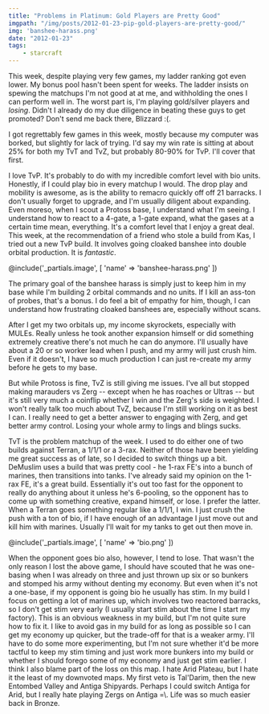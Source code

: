 ```yaml
---
title: "Problems in Platinum: Gold Players are Pretty Good"
imgpath: "/img/posts/2012-01-23-pip-gold-players-are-pretty-good/"
img: 'banshee-harass.png'
date: "2012-01-23"
tags:
    - starcraft
---
```


This week, despite playing very few games, my ladder ranking got even lower. My bonus pool hasn't been spent for weeks. 
The ladder insists on spewing the matchups I'm not good at at me, and withholding the ones I can perform well in. 
The worst part is, I'm playing gold/silver players and _losing_. Didn't I already do my due diligence in beating these 
guys to get promoted? Don't send me back there, Blizzard :(.

I got regrettably few games in this week, mostly because my computer was borked, but slightly for lack of trying. I'd 
say my win rate is sitting at about 25% for both my TvT and TvZ, but probably 80-90% for TvP. I'll cover that first.

I love TvP. It's probably to do with my incredible comfort level with bio units. Honestly, if I could play bio in every 
matchup I would. The drop play and mobility is awesome, as is the ability to remacro quickly off off 21 barracks. 
I don't usually forget to upgrade, and I'm usually diligent about expanding. Even moreso, when I scout a Protoss base, 
I understand what I'm seeing. I understand how to react to a 4-gate, a 1-gate expand, what the gases at a certain time mean, 
everything. It's a comfort level that I enjoy a great deal. This week, at the recommendation of a friend who stole a build 
from Kas, I tried out a new TvP build. It involves going cloaked banshee into double orbital production. It is _fantastic_.

@include('_partials.image', [ 'name' => 'banshee-harass.png' ])

The primary goal of the banshee harass is simply just to keep him in my base while I'm building 2 orbital commands and 
no units. If I kill an ass-ton of probes, that's a bonus. I do feel a bit of empathy for him, though, I can understand 
how frustrating cloaked banshees are, especially without scans.

After I get my two orbitals up, my income skyrockets, especially with MULEs. Really unless he took another expansion 
himself or did something extremely creative there's not much he can do anymore. I'll usually have about a 20 or so worker 
lead when I push, and my army will just crush him. Even if it doesn't, I have so much production I can just re-create 
my army before he gets to my base.

But while Protoss is fine, TvZ is still giving me issues. I've all but stopped making marauders vs Zerg -- except when 
he has roaches or Ultras -- but it's still very much a coinflip whether I win and the Zerg's side is weighted. I won't 
really talk too much about TvZ, because I'm still working on it as best I can. I really need to get a better answer to 
engaging with Zerg, and get better army control. Losing your whole army to lings and blings sucks.

TvT is the problem matchup of the week. I used to do either one of two builds against Terran, a 1/1/1 or a 3-rax. Neither 
of those have been yielding me great success as of late, so I decided to switch things up a bit. DeMuslim uses a build 
that was pretty cool - he 1-rax FE's into a bunch of marines, then transitions into tanks. I've already said my opinion 
on the 1-rax FE, it's a great build. Essentially it's out too fast for the opponent to really do anything about it 
unless he's 6-pooling, so the opponent has to come up with something creative, expand himself, or lose. I prefer the 
latter. When a Terran goes something regular like a 1/1/1, I win. I just crush the push with a ton of bio, if I have 
enough of an advantage I just move out and kill him with marines. Usually I'll wait for my tanks to get out then move in.

@include('_partials.image', [ 'name' => 'bio.png' ])

When the opponent goes bio also, however, I tend to lose. That wasn't the only reason I lost the above game, I should 
have scouted that he was one-basing when I was already on three and just thrown up six or so bunkers and stomped his 
army without denting my economy. But even when it's not a one-base, if my opponent is going bio he usually has stim. 
In my build I focus on getting a lot of marines up, which involves two reactored barracks, so I don't get stim very early 
 (I usually start stim about the time I start my factory). This is an obvious weakness in my build, but I'm not 
quite sure how to fix it. I like to avoid gas in my build for as long as possible so I can get my economy up quicker, 
but the trade-off for that is a weaker army. I'll have to do some more experimenting, but I'm not sure whether it'd be 
more tactful to keep my stim timing and just work more bunkers into my build or whether I should forego some of my 
economy and just get stim earlier. I think I also blame part of the loss on this map. I hate Arid Plateau, but I hate 
it the least of my downvoted maps. My first veto is Tal'Darim, then the new Entombed Valley and Antiga Shipyards. 
Perhaps I could switch Antiga for Arid, but I really hate playing Zergs on Antiga =\\. Life was so much easier back in 
Bronze.
